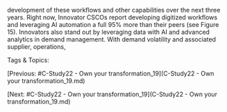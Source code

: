 development of these workflows and other capabilities over the next three years. 
Right now, Innovator CSCOs report developing digitized workflows and leveraging 
AI automation a full 95% more than their peers (see Figure 15).
Innovators also stand out by leveraging data with AI and advanced analytics in 
demand management. With demand volatility and associated supplier, operations, 

   Tags & Topics:
   

[Previous: #C-Study22 - Own your transformation_19](C-Study22 - Own your transformation_19.md)

[Next: #C-Study22 - Own your transformation_19](C-Study22 - Own your transformation_19.md)
